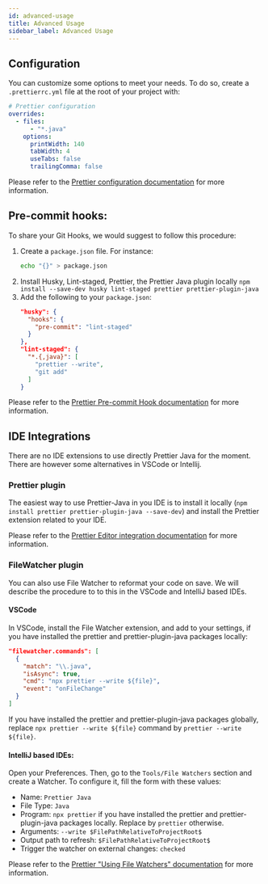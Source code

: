 ```yaml
---
id: advanced-usage
title: Advanced Usage
sidebar_label: Advanced Usage
---
```


## Configuration

You can customize some options to meet your needs. To do so, create a `.prettierrc.yml` file at the root of your project with:

```yaml
# Prettier configuration
overrides:
  - files:
      - "*.java"
    options:
      printWidth: 140
      tabWidth: 4
      useTabs: false
      trailingComma: false
```

Please refer to the [Prettier configuration documentation](https://prettier.io/docs/en/configuration.html) for more information.

## Pre-commit hooks:

To share your Git Hooks, we would suggest to follow this procedure:

1. Create a `package.json` file. For instance:
   ```bash
   echo "{}" > package.json
   ```
2. Install Husky, Lint-staged, Prettier, the Prettier Java plugin locally `npm install --save-dev husky lint-staged prettier prettier-plugin-java`
3. Add the following to your `package.json`:
   ```json
   "husky": {
     "hooks": {
       "pre-commit": "lint-staged"
     }
   },
   "lint-staged": {
     "*.{,java}": [
       "prettier --write",
       "git add"
     ]
   }
   ```

Please refer to the [Prettier Pre-commit Hook documentation](https://prettier.io/docs/en/precommit.html) for more information.

## IDE Integrations

There are no IDE extensions to use directly Prettier Java for the moment. There are however some alternatives in VSCode or Intellij.

### Prettier plugin

The easiest way to use Prettier-Java in you IDE is to install it locally (`npm install prettier prettier-plugin-java --save-dev`) and install the Prettier extension related to your IDE.

Please refer to the [Prettier Editor integration documentation](https://prettier.io/docs/en/editors.html) for more information.

### FileWatcher plugin

You can also use File Watcher to reformat your code on save. We will describe the procedure to to this in the VSCode and IntelliJ based IDEs.

#### VSCode

In VSCode, install the File Watcher extension, and add to your settings, if you have installed the prettier and prettier-plugin-java packages locally:

```json
"filewatcher.commands": [
  {
    "match": "\\.java",
    "isAsync": true,
    "cmd": "npx prettier --write ${file}",
    "event": "onFileChange"
  }
]
```

If you have installed the prettier and prettier-plugin-java packages globally, replace `npx prettier --write ${file}` command by `prettier --write ${file}`.

#### IntelliJ based IDEs:

Open your Preferences. Then, go to the `Tools/File Watchers` section and create a Watcher. To configure it, fill the form with these values:

- Name: `Prettier Java`
- File Type: `Java`
- Program: `npx prettier` if you have installed the prettier and prettier-plugin-java packages locally. Replace by `prettier` otherwise.
- Arguments: `--write $FilePathRelativeToProjectRoot$`
- Output path to refresh: `$FilePathRelativeToProjectRoot$`
- Trigger the watcher on external changes: `checked`

Please refer to the [Prettier "Using File Watchers" documentation](https://prettier.io/docs/en/webstorm.html#running-prettier-on-save-using-file-watcher) for more information.
